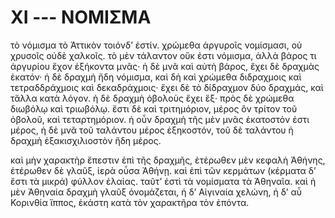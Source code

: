 
# XI --- ΝΟΜΙΣΜΑ

τὸ νόμισμα τὸ Ἀττικὸν τοιόνδ’ ἐστίν. χρώμεθα
ἀργυροῖς νομίσμασι, οὐ χρυσοῖς οὐδὲ χαλκοῖς. τὸ
μὲν τάλαντον οὔκ ἐστι νόμισμα, ἀλλὰ βάρος τι
ἀργυρίου ἔχον ἑξήκοντα μνᾶς· ἡ δὲ μνᾶ καὶ αὐτὴ
βάρος, ἔχει δὲ δραχμὰς ἑκατόν· ἡ δὲ δραχμὴ ἤδη
νόμισμα, καὶ δὴ καὶ χρώμεθα διδραχμοις καὶ τετραδδράχμοις
καὶ δεκαδράχμοις· ἔχει δὲ τὸ δίδραχμον δύο 
δραχμάς, καὶ τἄλλα κατὰ λόγον. ἡ δὲ δραχμὴ
ὀβολοὺς ἔχει ἕξ· πρὸς δὲ χρώμεθα διωβόλῳ καὶ
τριωβόλῳ. ἔστι δὲ καὶ τριτημόριον, μέρος ὂν τρίτον
τοῦ ὀβολοῦ, καὶ τεταρτημόριον. ἡ οὖν δραχμὴ τῆς
μὲν μνᾶς ἑκατοστόν ἐστι μέρος, ἡ δὲ μνᾶ τοῦ
ταλάντου μέρος ἑξηκοστόν, τοῦ δὲ ταλάντου ἡ δραχμὴ
ἑξακισχιλιοστὸν ἤδη μέρος.



καὶ μὴν χαρακτὴρ ἔπεστιν ἐπὶ τῆς δραχμῆς,
ἑτέρωθεν μὲν κεφαλὴ Ἀθήνης, ἑτέρωθεν δὲ γλαῦξ,
ἱερὰ οὖσα Ἀθήνῃ. καὶ ἐπὶ τῶν κερμάτων (κέρματα
δ’ ἔστι τὰ μικρά) φύλλον ἐλαίας.
ταῦτ’ ἐστὶ τὰ νομίσματα τὰ Ἀθηναῖα. καὶ ἡ μὲν
Ἀθηναία δραχμὴ γλαῦξ ὀνομάζεται, ἡ δ’ Αἰγιναία
χελώνη, ἡ δ’ αὖ Κορινθία ἵππος, ἑκάστη κατὰ τὸν
χαρακτῆρα τὸν ἐπόντα.
